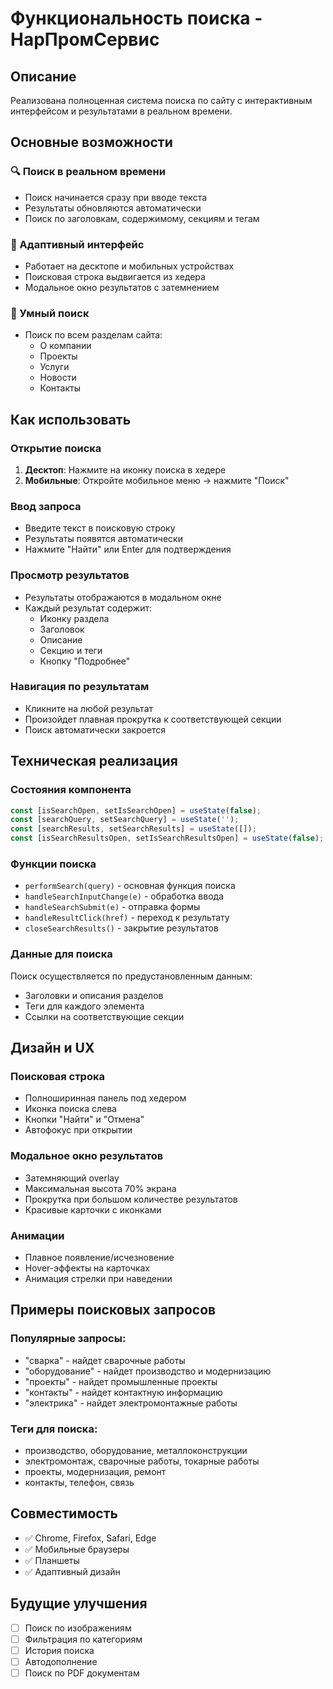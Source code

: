 # Функциональность поиска - НарПромСервис

## Описание
Реализована полноценная система поиска по сайту с интерактивным интерфейсом и результатами в реальном времени.

## Основные возможности

### 🔍 Поиск в реальном времени
- Поиск начинается сразу при вводе текста
- Результаты обновляются автоматически
- Поиск по заголовкам, содержимому, секциям и тегам

### 📱 Адаптивный интерфейс
- Работает на десктопе и мобильных устройствах
- Поисковая строка выдвигается из хедера
- Модальное окно результатов с затемнением

### 🎯 Умный поиск
- Поиск по всем разделам сайта:
  - О компании
  - Проекты
  - Услуги
  - Новости
  - Контакты

## Как использовать

### Открытие поиска
1. **Десктоп**: Нажмите на иконку поиска в хедере
2. **Мобильные**: Откройте мобильное меню → нажмите "Поиск"

### Ввод запроса
- Введите текст в поисковую строку
- Результаты появятся автоматически
- Нажмите "Найти" или Enter для подтверждения

### Просмотр результатов
- Результаты отображаются в модальном окне
- Каждый результат содержит:
  - Иконку раздела
  - Заголовок
  - Описание
  - Секцию и теги
  - Кнопку "Подробнее"

### Навигация по результатам
- Кликните на любой результат
- Произойдет плавная прокрутка к соответствующей секции
- Поиск автоматически закроется

## Техническая реализация

### Состояния компонента
```typescript
const [isSearchOpen, setIsSearchOpen] = useState(false);
const [searchQuery, setSearchQuery] = useState('');
const [searchResults, setSearchResults] = useState([]);
const [isSearchResultsOpen, setIsSearchResultsOpen] = useState(false);
```

### Функции поиска
- `performSearch(query)` - основная функция поиска
- `handleSearchInputChange(e)` - обработка ввода
- `handleSearchSubmit(e)` - отправка формы
- `handleResultClick(href)` - переход к результату
- `closeSearchResults()` - закрытие результатов

### Данные для поиска
Поиск осуществляется по предустановленным данным:
- Заголовки и описания разделов
- Теги для каждого элемента
- Ссылки на соответствующие секции

## Дизайн и UX

### Поисковая строка
- Полноширинная панель под хедером
- Иконка поиска слева
- Кнопки "Найти" и "Отмена"
- Автофокус при открытии

### Модальное окно результатов
- Затемняющий overlay
- Максимальная высота 70% экрана
- Прокрутка при большом количестве результатов
- Красивые карточки с иконками

### Анимации
- Плавное появление/исчезновение
- Hover-эффекты на карточках
- Анимация стрелки при наведении

## Примеры поисковых запросов

### Популярные запросы:
- "сварка" - найдет сварочные работы
- "оборудование" - найдет производство и модернизацию
- "проекты" - найдет промышленные проекты
- "контакты" - найдет контактную информацию
- "электрика" - найдет электромонтажные работы

### Теги для поиска:
- производство, оборудование, металлоконструкции
- электромонтаж, сварочные работы, токарные работы
- проекты, модернизация, ремонт
- контакты, телефон, связь

## Совместимость
- ✅ Chrome, Firefox, Safari, Edge
- ✅ Мобильные браузеры
- ✅ Планшеты
- ✅ Адаптивный дизайн

## Будущие улучшения
- [ ] Поиск по изображениям
- [ ] Фильтрация по категориям
- [ ] История поиска
- [ ] Автодополнение
- [ ] Поиск по PDF документам
